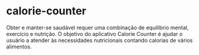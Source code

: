 # calorie-counter
Obter e manter-se saudável requer uma combinação de equilíbrio mental, exercício e nutrição. O objetivo do aplicativo Calorie Counter é ajudar o usuário a atender às necessidades nutricionais contando calorias de vários alimentos.
